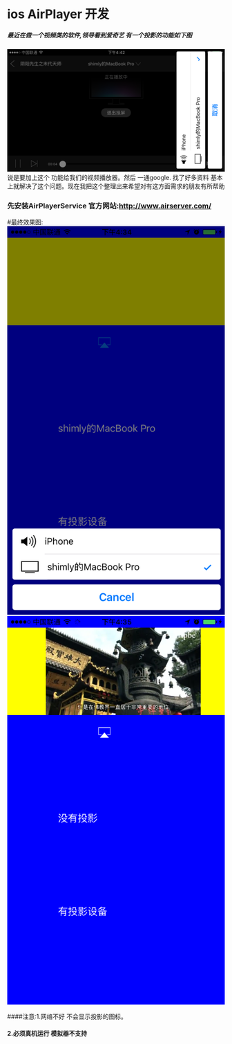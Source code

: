 # ios AirPlayer 开发
##### 最近在做一个视频类的软件,领导看到爱奇艺 有一个投影的功能如下图
![](https://github.com/SHIMLY-GitHub/AirPlayerDemo/blob/master/AirPlayerDemo/IMG_0975.PNG) <br>
说是要加上这个 功能给我们的视频播放器。然后 一通google. 找了好多资料 基本上就解决了这个问题。现在我把这个整理出来希望对有这方面需求的朋友有所帮助

### 先安装AirPlayerService 官方网站:http://www.airserver.com/
#最终效果图:![](https://github.com/SHIMLY-GitHub/AirPlayerDemo/blob/master/AirPlayerDemo/IMG_0973.PNG)<br>
![](https://github.com/SHIMLY-GitHub/AirPlayerDemo/blob/master/AirPlayerDemo/IMG_0974.PNG)

####注意:1.网络不好 不会显示投影的图标。<br>
####     2.必须真机运行 模拟器不支持

